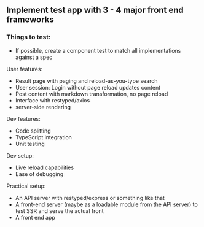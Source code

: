## Implement test app with 3 - 4 major front end frameworks

### Things to test:

- If possible, create a component test to match all implementations against a spec


User features:
- Result page with paging and reload-as-you-type search
- User session: Login without page reload updates content
- Post content with markdown transformation, no page reload
- Interface with restyped/axios
- server-side rendering

Dev features:
- Code splitting
- TypeScript integration
- Unit testing

Dev setup:
- Live reload capabilities
- Ease of debugging


Practical setup:
- An API server with restyped/express or something like that
- A front-end server (maybe as a loadable module from the API server) to test SSR and serve the actual front
- A front end app
